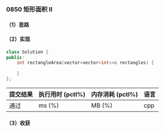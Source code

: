 ### 0850 矩形面积 II

#### （1）思路

#### （2）实现

```cpp
class Solution {
public:
    int rectangleArea(vector<vector<int>>& rectangles) {

    }
};
```

| 提交结果 | 执行用时 (pctl%) | 内存消耗 (pctl%) | 语言 |
|:---------|:-----------------|:-----------------|:-----|
| 通过     |  ms (%)   |  MB (%)  | cpp  |

#### （3）收获
